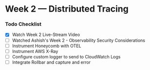 # Week 2 — Distributed Tracing

### Todo Checklist
- [x] Watch Week 2 Live-Stream Video
- [ ] Watched Ashish's Week 2 - Observability Security Considerations
- [ ] Instrument Honeycomb with OTEL
- [ ] Instrument AWS X-Ray
- [ ] Configure custom logger to send to CloudWatch Logs
- [ ] Integrate Rollbar and capture and error
